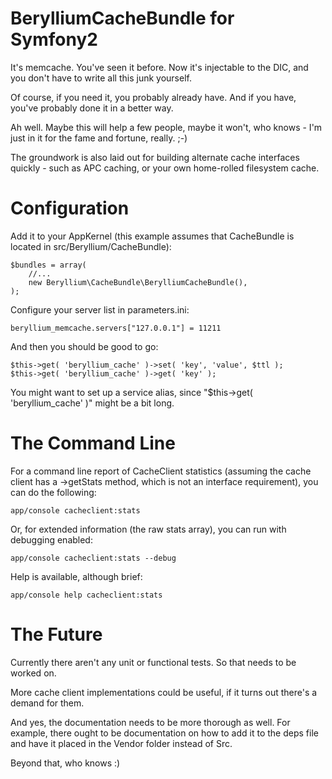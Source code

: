 # BerylliumCacheBundle for Symfony2 #

It's memcache. You've seen it before. Now it's injectable to the DIC, and you don't have to write all this junk yourself.

Of course, if you need it, you probably already have. And if you have, you've probably done it in a better way.

Ah well. Maybe this will help a few people, maybe it won't, who knows - I'm just in it for the fame and fortune, really. ;-)

The groundwork is also laid out for building alternate cache interfaces quickly - such as APC caching, or your own home-rolled filesystem cache.

# Configuration #

Add it to your AppKernel (this example assumes that CacheBundle is located in src/Beryllium/CacheBundle):

    $bundles = array(
        //...
        new Beryllium\CacheBundle\BerylliumCacheBundle(),
    );

Configure your server list in parameters.ini:

    beryllium_memcache.servers["127.0.0.1"] = 11211 

And then you should be good to go:
  
    $this->get( 'beryllium_cache' )->set( 'key', 'value', $ttl );
    $this->get( 'beryllium_cache' )->get( 'key' );

You might want to set up a service alias, since "$this->get( 'beryllium_cache' )" might be a bit long.

# The Command Line #

For a command line report of CacheClient statistics (assuming the cache client has a ->getStats method, which is not an interface requirement), you can do the following:

    app/console cacheclient:stats

Or, for extended information (the raw stats array), you can run with debugging enabled:

    app/console cacheclient:stats --debug

Help is available, although brief:

    app/console help cacheclient:stats

# The Future #
Currently there aren't any unit or functional tests. So that needs to be worked on.

More cache client implementations could be useful, if it turns out there's a demand for them.

And yes, the documentation needs to be more thorough as well. For example, there ought to be documentation on how to add it to the deps file and have it placed in the Vendor folder instead of Src.

Beyond that, who knows :)
